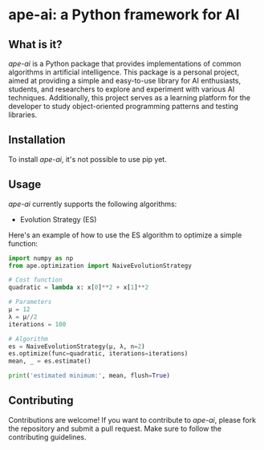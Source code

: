 # ape-ai: a Python framework for AI

## What is it?

*ape-ai* is a Python package that provides implementations of common algorithms in artificial intelligence. This package is a personal project, aimed at providing a simple and easy-to-use library for AI enthusiasts, students, and researchers to explore and experiment with various AI techniques. Additionally, this project serves as a learning platform for the developer to study object-oriented programming patterns and testing libraries.

## Installation

To install *ape-ai*, it's not possible to use pip yet.

## Usage

*ape-ai* currently supports the following algorithms:

- Evolution Strategy (ES)

Here's an example of how to use the ES algorithm to optimize a simple function:

```python
import numpy as np
from ape.optimization import NaiveEvolutionStrategy

# Cost function
quadratic = lambda x: x[0]**2 + x[1]**2

# Parameters
μ = 12
λ = μ//2
iterations = 100

# Algorithm
es = NaiveEvolutionStrategy(μ, λ, n=2)
es.optimize(func=quadratic, iterations=iterations)
mean, _ = es.estimate()

print('estimated minimum:', mean, flush=True)
```

## Contributing

Contributions are welcome! If you want to contribute to *ape-ai*, please fork the repository and submit a pull request. Make sure to follow the contributing guidelines.
